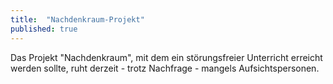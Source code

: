 ```yaml
---
title:  "Nachdenkraum-Projekt"
published: true
---
```


Das Projekt "Nachdenkraum", mit dem ein st&ouml;rungsfreier Unterricht erreicht werden sollte, ruht derzeit - trotz Nachfrage - mangels Aufsichtspersonen.
